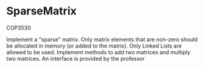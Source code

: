 # SparseMatrix
COP3530

Implement a "sparse" matrix. Only matrix elements that are non-zero should be allocated in memory (or added to the matrix). Only Linked Lists are allowed to be used.
Implement methods to add two matrices and multiply two matrices.
An interface is provided by the professor 
